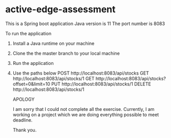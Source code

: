 # active-edge-assessment

This is a Spring boot application
Java version is 11
The port number is 8083

To run the application
1. Install a Java runtime on your machine
2. Clone the the master branch to your local machine
3. Run the application
4. Use the paths below 
   POST http://localhost:8083/api/stocks
   GET http://localhost:8083/api/stocks/1
   GET http://localhost:8083/api/stocks?offset=0&limit=10
   PUT http://localhost:8083/api/stocks/1
   DELETE http://localhost:8083/api/stocks/1
   
   APOLOGY
   
   I am sorry that I could not complete all the exercise. Currently,
   I am working on a project which we are doing everything possible to meet deadline.
   
   Thank you.
